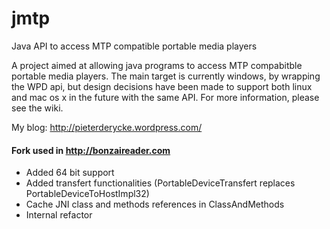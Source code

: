jmtp
======

Java API to access MTP compatible portable media players

A project aimed at allowing java programs to access MTP compabitble portable media players.
The main target is currently windows, by wrapping the WPD api, but design decisions have been made to support both linux and mac os x in the future with the same API.
For more information, please see the wiki.

My blog: http://pieterderycke.wordpress.com/

#### Fork used in http://bonzaireader.com
* Added 64 bit support
* Added transfert functionalities (PortableDeviceTransfert replaces PortableDeviceToHostImpl32)
* Cache JNI class and methods references in ClassAndMethods
* Internal refactor
